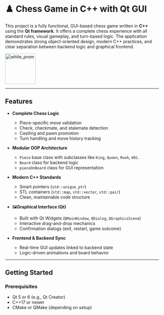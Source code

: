 # ♟️ Chess Game in C++ with Qt GUI

This project is a fully functional, GUI-based chess game written in **C++** using the **Qt framework**. It offers a complete chess experience with all standard rules, visual gameplay, and turn-based logic. The application demonstrates strong object-oriented design, modern C++ practices, and clear separation between backend logic and graphical frontend.

<img width="100" height="100" alt="white_prom" src="https://github.com/user-attachments/assets/607742e7-2f9d-4998-b3d3-d582475fee6a" />

---

## Features

- **Complete Chess Logic**
  - Piece-specific move validation
  - Check, checkmate, and stalemate detection
  - Castling and pawn promotion
  - Turn handling and move history tracking

- **Modular OOP Architecture**
  - `Piece` base class with subclasses like `King`, `Queen`, `Rook`, etc.
  - `Board` class for backend logic
  - `pieceOnBoard` class for GUI representation

- **Modern C++ Standards**
  - Smart pointers (`std::unique_ptr`)
  - STL containers (`std::map`, `std::vector`, `std::pair`)
  - Clean, maintainable code structure

- 🖼**Graphical Interface (Qt)**
  - Built with Qt Widgets (`QMainWindow`, `QDialog`, `QGraphicsScene`)
  - Interactive drag-and-drop mechanics
  - Confirmation dialogs (exit, restart, game outcome)

- **Frontend & Backend Sync**
  - Real-time GUI updates linked to backend state
  - Logic-driven animations and board behavior

---

## Getting Started

### Prerequisites
- Qt 5 or 6 (e.g., Qt Creator)
- C++17 or newer
- CMake or QMake (depending on setup)
